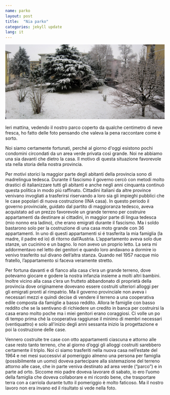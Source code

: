 ```yaml
---
name: parko
layout: post
title:  "Nia parko"
categories: jekyll update
lang: it
---
```

![Il nostro parko in inverno](../../bildoj/vintra_parko.JPG)

Ieri mattina, vedendo il nostro parco coperto da qualche centimetro di neve fresca, ho fatto delle foto pensando che valeva la pena raccontare come è sorto. 

Noi siamo certamente fortunati, perché al giorno d'oggi esistono pochi condomini circondati da un area verde privata così grande. Noi ne abbiamo una sia davanti che dietro la casa. Il motivo di questa situazione favorevole sta nella storia della nostra provincia. 

Per motivi storici la maggior parte degli abitanti della provincia sono di madrelingua tedesca. Durante il fascismo il governo cercò con metodi molto drastici di italianizzare tutti gli abitanti e anche negli anni cinquanta continuò questa politica in modo piú raffinato. Cittadini italiani da altre province venivano invogliati a trasferirsi riservando a loro sia gli impieghi pubblici che le case popolari di nuova costruzione (INA casa). In questo periodo il governo provinciale, guidato dal partito di maggioranza tedesco, aveva acquistato ad un prezzo favorevole un grande terreno per costruire appartamenti da destinare ai cittadini, in maggior parte di lingua tedesca (mio nonno era ladino), che erano emigrati durante il fascismo. Ma i soldo bastarono solo per la costruzione di una casa moto grande con 36 appartamenti. In uno di questi appartamenti si é trasferita la mia famiglia (la madre, il padre ed io) di ritorno dall’Austria. L’appartamento aveva solo due stanze, un cucinino e un bagno. Io non avevo un proprio letto. La sera mi addormentavo nel letto dei genitori e quando loro andavano a dormire io venivo trasferito sul divano dell’altra stanza. Quando nel 1957 nacque mio fratello, l’appartamento si faceva veramente stretto.

Per fortuna davanti e di fianco alla casa c’era un grande terreno, dove potevamo giocare e godere la nostra infanzia insieme a molti altri bambini. Inoltre vicino alla casa c’era un frutteto abbandonato di proprietà della provincia dove originamene dovevano essere costruiti ulteriori alloggi per gli emigrati pronti al rimpatrio. Ma il governo provinciale non aveva i necessari mezzi e quindi decise di vendere il terreno a una cooperativa edile composta da famiglie a basso reddito. Allora le famiglie con basso reddito che se la sentivano di richiedere un credito in banca per costruirsi la casa erano molto poche ma i miei genitori erano coraggiosi. Ci volle un po di tempo prima ché la cooperativa raggiunse il minimo di membri necessari (ventiquattro) e solo all'inizio degli anni sessanta inizio la progettazione e poi la costruzione delle case.

Vennero costruite tre case con otto appartamenti ciascuna e attorno alle case resto tanto terreno, che al giorno d’oggi gli alloggi costruiti sarebbero certamente il triplo. Noi ci siamo trasferiti nella nuova casa nell’estate del 1964 e nei mesi successivi al pomeriggio almeno una persona per famiglia (possibilmente un uomo) doveva partecipare alla sistemazione del terreno attorno alle case, che in parte veniva destinato ad area verde (“parco”) e in parte ad orto. Siccome mio padre doveva lavorare di sabato, io ero l’uomo della famiglia che doveva collaborare e mi ricordo bene, che trasportare terra con a carriola durante tutto il pomeriggio è molto faticoso.  Ma il nostro lavoro non era invano ed il risultato si vede nella foto.
